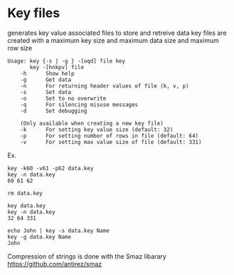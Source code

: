 # Key files
generates key value associated files to store and retreive data
key files are created with a maximum key size and maximum data size and maximum row size

	Usage: key {-s | -g } -[oqd] file key
	       key -[hnkpv] file
		-h		Show help
		-g		Get data
		-n		For returning header values of file (k, v, p)
		-s		Set data
		-o		Set to no overwrite
		-q		For silencing misuse messages
		-d		Set debugging
	
		(Only available when creating a new key file)
		-k		For setting key value size (default: 32)
		-p		For setting number of rows in file (default: 64)
		-v		For setting max value size of file (default: 331)

Ex.

	key -k60 -v61 -p62 data.key
	key -n data.key
	60 61 62 
	
	rm data.key
	
	key data.key
	key -n data.key
	32 64 331
	
	echo John | key -s data.key Name 
	key -g data.key Name
	John 


Compression of strings is done with the Smaz libarary
https://github.com/antirez/smaz
